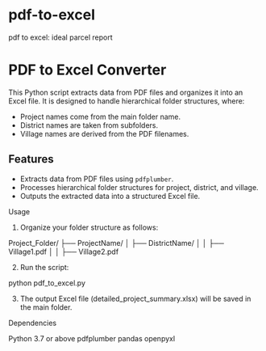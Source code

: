 # pdf-to-excel
pdf to excel: ideal parcel report

# PDF to Excel Converter

This Python script extracts data from PDF files and organizes it into an Excel file. It is designed to handle hierarchical folder structures, where:
- Project names come from the main folder name.
- District names are taken from subfolders.
- Village names are derived from the PDF filenames.

## Features
- Extracts data from PDF files using `pdfplumber`.
- Processes hierarchical folder structures for project, district, and village.
- Outputs the extracted data into a structured Excel file.

Usage
1. Organize your folder structure as follows:

Project_Folder/
├── ProjectName/
│   ├── DistrictName/
│   │   ├── Village1.pdf
│   │   ├── Village2.pdf


2. Run the script:

python pdf_to_excel.py

3. The output Excel file (detailed_project_summary.xlsx) will be saved in the main folder.

Dependencies

Python 3.7 or above
pdfplumber
pandas
openpyxl

